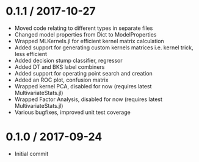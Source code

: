 0.1.1 / 2017-10-27 
==================
  * Moved code relating to different types in separate files
  * Changed model properties from Dict to ModelProperties
  * Wrapped MLKernels.jl for efficient kernel matrix calculation
  * Added support for generating custom kernels matrices i.e. kernel trick, less efficient 
  * Added decision stump classifier, regressor
  * Added DT and BKS label combiners
  * Added support for operating point search and creation
  * Added an ROC plot, confusion matrix  
  * Wrapped kernel PCA, disabled for now (requires latest MultivariateStats.jl)
  * Wrapped Factor Analysis, disabled for now (requires latest MultivariateStats.jl)
  * Various bugfixes, improved unit test coverage

0.1.0 / 2017-09-24
==================
  * Initial commit
